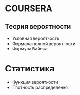 # COURSERA

## Теория вероятности
* Условная вероятность
* Формала полной вероятности
* Формула Байеса

# Статистика
* Функция вероятности
* Плотность распределения
